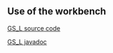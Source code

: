 ## Use of the workbench ##
[GS_L source code](../../../tree/main/workbench/GS_L/src)

[GS_L javadoc](https://g-string-legacy.github.io/G_String/overview-summary.html)
